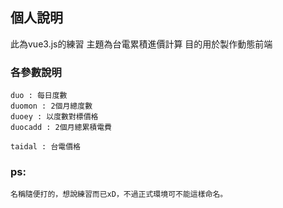 
## 個人說明
此為vue3.js的練習
主題為台電累積進價計算
目的用於製作動態前端

### 各參數說明
```
duo : 每日度數
duomon : 2個月總度數
duoey : 以度數對標價格
duocadd : 2個月總累積電費

taidal : 台電價格
```
### ps:
```
名稱隨便打的，想說練習而已xD，不過正式環境可不能這樣命名。
```
